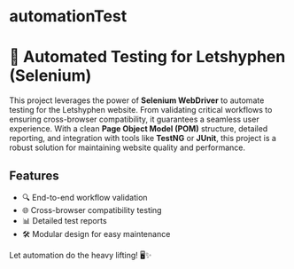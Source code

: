 # automationTest
# 🚀 Automated Testing for Letshyphen (Selenium)

This project leverages the power of **Selenium WebDriver** to automate testing for the Letshyphen website. From validating critical workflows to ensuring cross-browser compatibility, it guarantees a seamless user experience. With a clean **Page Object Model (POM)** structure, detailed reporting, and integration with tools like **TestNG** or **JUnit**, this project is a robust solution for maintaining website quality and performance.

## Features
- 🔍 End-to-end workflow validation  
- 🌐 Cross-browser compatibility testing  
- 📊 Detailed test reports  
- 🛠️ Modular design for easy maintenance  

Let automation do the heavy lifting! 🖥️✨






